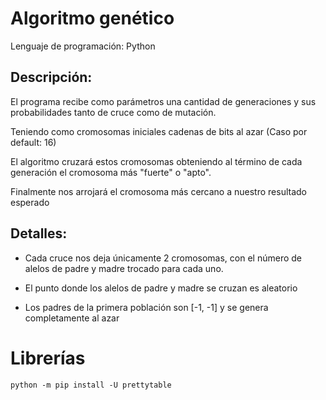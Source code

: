 # <strong>Algoritmo genético</strong>
Lenguaje de programación: Python


## <strong>Descripción:</strong>
El programa recibe como parámetros una cantidad de generaciones y sus probabilidades tanto de cruce como de mutación.

Teniendo como cromosomas iniciales cadenas de bits al azar (Caso por default: 16)

El algoritmo cruzará estos cromosomas obteniendo al término de cada generación el cromosoma más "fuerte" o "apto".

Finalmente nos arrojará el cromosoma más cercano a nuestro resultado esperado

## <strong>Detalles:</strong>
- Cada cruce nos deja únicamente 2 cromosomas, con el número de alelos de padre y madre trocado para cada uno.

- El punto donde los alelos de padre y madre se cruzan es aleatorio

- Los padres de la primera población son [-1, -1] y se genera completamente al azar

# Librerías
```
python -m pip install -U prettytable 
```